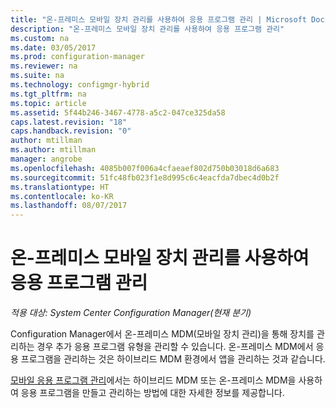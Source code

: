 ```yaml
---
title: "온-프레미스 모바일 장치 관리를 사용하여 응용 프로그램 관리 | Microsoft Docs"
description: "온-프레미스 모바일 장치 관리를 사용하여 응용 프로그램 관리"
ms.custom: na
ms.date: 03/05/2017
ms.prod: configuration-manager
ms.reviewer: na
ms.suite: na
ms.technology: configmgr-hybrid
ms.tgt_pltfrm: na
ms.topic: article
ms.assetid: 5f44b246-3467-4778-a5c2-047ce325da58
caps.latest.revision: "18"
caps.handback.revision: "0"
author: mtillman
ms.author: mtillman
manager: angrobe
ms.openlocfilehash: 4085b007f006a4cfaeaef802d750b03018d6a683
ms.sourcegitcommit: 51fc48fb023f1e8d995c6c4eacfda7dbec4d0b2f
ms.translationtype: HT
ms.contentlocale: ko-KR
ms.lasthandoff: 08/07/2017
---
```

# <a name="manage-applications-for-on-premises-mobile-device-management"></a>온-프레미스 모바일 장치 관리를 사용하여 응용 프로그램 관리

*적용 대상: System Center Configuration Manager(현재 분기)*

Configuration Manager에서 온-프레미스 MDM(모바일 장치 관리)을 통해 장치를 관리하는 경우 추가 응용 프로그램 유형을 관리할 수 있습니다. 온-프레미스 MDM에서 응용 프로그램을 관리하는 것은 하이브리드 MDM 환경에서 앱을 관리하는 것과 같습니다.

[모바일 응용 프로그램 관리](management-tasks-applications.md)에서는 하이브리드 MDM 또는 온-프레미스 MDM을 사용하여 응용 프로그램을 만들고 관리하는 방법에 대한 자세한 정보를 제공합니다.
